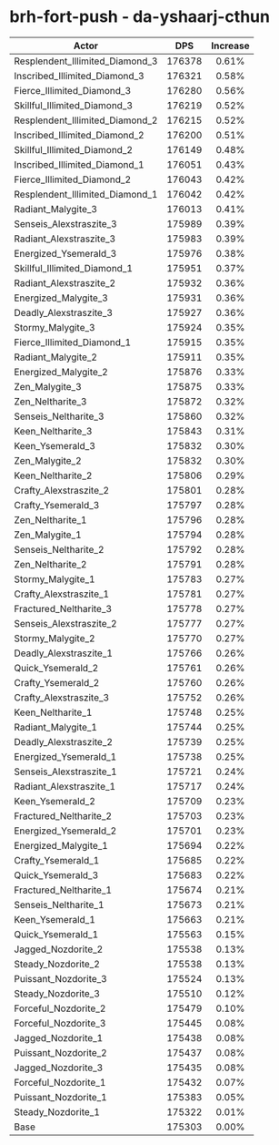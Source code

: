 # brh-fort-push - da-yshaarj-cthun
| Actor | DPS | Increase |
|---|:---:|:---:|
|Resplendent_Illimited_Diamond_3|176378|0.61%|
|Inscribed_Illimited_Diamond_3|176321|0.58%|
|Fierce_Illimited_Diamond_3|176280|0.56%|
|Skillful_Illimited_Diamond_3|176219|0.52%|
|Resplendent_Illimited_Diamond_2|176215|0.52%|
|Inscribed_Illimited_Diamond_2|176200|0.51%|
|Skillful_Illimited_Diamond_2|176149|0.48%|
|Inscribed_Illimited_Diamond_1|176051|0.43%|
|Fierce_Illimited_Diamond_2|176043|0.42%|
|Resplendent_Illimited_Diamond_1|176042|0.42%|
|Radiant_Malygite_3|176013|0.41%|
|Senseis_Alexstraszite_3|175989|0.39%|
|Radiant_Alexstraszite_3|175983|0.39%|
|Energized_Ysemerald_3|175976|0.38%|
|Skillful_Illimited_Diamond_1|175951|0.37%|
|Radiant_Alexstraszite_2|175932|0.36%|
|Energized_Malygite_3|175931|0.36%|
|Deadly_Alexstraszite_3|175927|0.36%|
|Stormy_Malygite_3|175924|0.35%|
|Fierce_Illimited_Diamond_1|175915|0.35%|
|Radiant_Malygite_2|175911|0.35%|
|Energized_Malygite_2|175876|0.33%|
|Zen_Malygite_3|175875|0.33%|
|Zen_Neltharite_3|175872|0.32%|
|Senseis_Neltharite_3|175860|0.32%|
|Keen_Neltharite_3|175843|0.31%|
|Keen_Ysemerald_3|175832|0.30%|
|Zen_Malygite_2|175832|0.30%|
|Keen_Neltharite_2|175806|0.29%|
|Crafty_Alexstraszite_2|175801|0.28%|
|Crafty_Ysemerald_3|175797|0.28%|
|Zen_Neltharite_1|175796|0.28%|
|Zen_Malygite_1|175794|0.28%|
|Senseis_Neltharite_2|175792|0.28%|
|Zen_Neltharite_2|175791|0.28%|
|Stormy_Malygite_1|175783|0.27%|
|Crafty_Alexstraszite_1|175781|0.27%|
|Fractured_Neltharite_3|175778|0.27%|
|Senseis_Alexstraszite_2|175777|0.27%|
|Stormy_Malygite_2|175770|0.27%|
|Deadly_Alexstraszite_1|175766|0.26%|
|Quick_Ysemerald_2|175761|0.26%|
|Crafty_Ysemerald_2|175760|0.26%|
|Crafty_Alexstraszite_3|175752|0.26%|
|Keen_Neltharite_1|175748|0.25%|
|Radiant_Malygite_1|175744|0.25%|
|Deadly_Alexstraszite_2|175739|0.25%|
|Energized_Ysemerald_1|175738|0.25%|
|Senseis_Alexstraszite_1|175721|0.24%|
|Radiant_Alexstraszite_1|175717|0.24%|
|Keen_Ysemerald_2|175709|0.23%|
|Fractured_Neltharite_2|175703|0.23%|
|Energized_Ysemerald_2|175701|0.23%|
|Energized_Malygite_1|175694|0.22%|
|Crafty_Ysemerald_1|175685|0.22%|
|Quick_Ysemerald_3|175683|0.22%|
|Fractured_Neltharite_1|175674|0.21%|
|Senseis_Neltharite_1|175673|0.21%|
|Keen_Ysemerald_1|175663|0.21%|
|Quick_Ysemerald_1|175563|0.15%|
|Jagged_Nozdorite_2|175538|0.13%|
|Steady_Nozdorite_2|175538|0.13%|
|Puissant_Nozdorite_3|175524|0.13%|
|Steady_Nozdorite_3|175510|0.12%|
|Forceful_Nozdorite_2|175479|0.10%|
|Forceful_Nozdorite_3|175445|0.08%|
|Jagged_Nozdorite_1|175438|0.08%|
|Puissant_Nozdorite_2|175437|0.08%|
|Jagged_Nozdorite_3|175435|0.08%|
|Forceful_Nozdorite_1|175432|0.07%|
|Puissant_Nozdorite_1|175383|0.05%|
|Steady_Nozdorite_1|175322|0.01%|
|Base|175303|0.00%|
